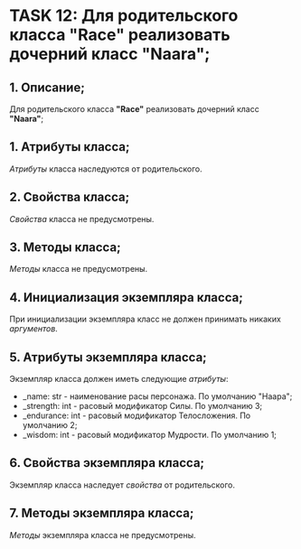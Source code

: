 # TASK 12: Для родительского класса **"Race"** реализовать дочерний класс **"Naara"**;
## 1. Описание;
Для родительского класса **"Race"** реализовать дочерний класс **"Naara"**;

## 1. Атрибуты класса;
*Атрибуты* класса наследуются от родительского.

## 2. Свойства класса;
*Свойства* класса не предусмотрены.

## 3. Методы класса;
*Методы* класса не предусмотрены.

## 4. Инициализация экземпляра класса;
При инициализации экземпляра класс не должен принимать никаких *аргументов*.

## 5. Атрибуты экземпляра класса;
Экземпляр класса должен иметь следующие *атрибуты*:
* _name: str - наименование расы персонажа. По умолчанию "Наара";
* _strength: int - расовый модификатор Силы. По умолчанию 3;
* _endurance: int - расовый модификатор Телосложения. По умолчанию 2;
* _wisdom: int - расовый модификатор Мудрости. По умолчанию 1;

## 6. Свойства экземпляра класса;
Экземпляр класса наследует *свойства* от родительского.

## 7. Методы экземпляра класса;
*Методы* экземпляра класса не предусмотрены.
